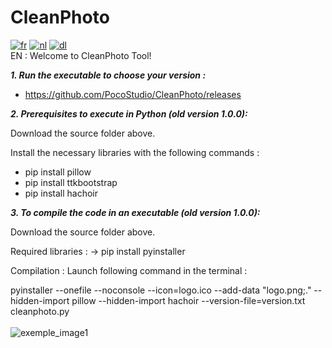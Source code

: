 # CleanPhoto
[![fr](https://img.shields.io/badge/Change_to_:-fr-blue.svg)](https://github.com/PocoStudio/CleanPhoto/blob/main/Exemples/README-FR.md) [![nl](https://img.shields.io/badge/Change_to_:-nl-orange.svg)](https://github.com/PocoStudio/CleanPhoto/blob/main/Exemples/README-NL.md) [![dl](https://img.shields.io/badge/CleanPhoto-Download-darkgreen.svg)](https://github.com/PocoStudio/CleanPhoto/blob/main/Exemples/README-NL.md)<br/>
EN :
Welcome to CleanPhoto Tool!

***1. Run the executable to choose your version :***

- https://github.com/PocoStudio/CleanPhoto/releases


***2. Prerequisites to execute in Python (old version 1.0.0):***

Download the source folder above.

Install the necessary libraries with the following commands :
- pip install pillow
- pip install ttkbootstrap
- pip install hachoir

***3. To compile the code in an executable (old version 1.0.0):***

Download the source folder above.

Required libraries : 
-> pip install pyinstaller

Compilation : Launch following command in the terminal :

pyinstaller --onefile --noconsole --icon=logo.ico --add-data "logo.png;." --hidden-import pillow --hidden-import hachoir --version-file=version.txt cleanphoto.py
<br />
<br />
![exemple_image1](https://github.com/user-attachments/assets/ef832a2c-ccfb-4021-b3de-27c5112cc546)

